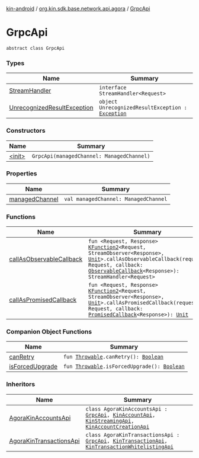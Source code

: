[kin-android](../../index.md) / [org.kin.sdk.base.network.api.agora](../index.md) / [GrpcApi](./index.md)

# GrpcApi

`abstract class GrpcApi`

### Types

| Name | Summary |
|---|---|
| [StreamHandler](-stream-handler/index.md) | `interface StreamHandler<Request>` |
| [UnrecognizedResultException](-unrecognized-result-exception.md) | `object UnrecognizedResultException : `[`Exception`](https://kotlinlang.org/api/latest/jvm/stdlib/kotlin/-exception/index.html) |

### Constructors

| Name | Summary |
|---|---|
| [&lt;init&gt;](-init-.md) | `GrpcApi(managedChannel: ManagedChannel)` |

### Properties

| Name | Summary |
|---|---|
| [managedChannel](managed-channel.md) | `val managedChannel: ManagedChannel` |

### Functions

| Name | Summary |
|---|---|
| [callAsObservableCallback](call-as-observable-callback.md) | `fun <Request, Response> `[`KFunction2`](https://kotlinlang.org/api/latest/jvm/stdlib/kotlin.reflect/-k-function2/index.html)`<Request, StreamObserver<Response>, `[`Unit`](https://kotlinlang.org/api/latest/jvm/stdlib/kotlin/-unit/index.html)`>.callAsObservableCallback(request: Request, callback: `[`ObservableCallback`](../../org.kin.sdk.base.tools/-observable-callback/index.md)`<Response>): StreamHandler<Request>` |
| [callAsPromisedCallback](call-as-promised-callback.md) | `fun <Request, Response> `[`KFunction2`](https://kotlinlang.org/api/latest/jvm/stdlib/kotlin.reflect/-k-function2/index.html)`<Request, StreamObserver<Response>, `[`Unit`](https://kotlinlang.org/api/latest/jvm/stdlib/kotlin/-unit/index.html)`>.callAsPromisedCallback(request: Request, callback: `[`PromisedCallback`](../../org.kin.sdk.base.tools/-promised-callback/index.md)`<Response>): `[`Unit`](https://kotlinlang.org/api/latest/jvm/stdlib/kotlin/-unit/index.html) |

### Companion Object Functions

| Name | Summary |
|---|---|
| [canRetry](can-retry.md) | `fun `[`Throwable`](https://kotlinlang.org/api/latest/jvm/stdlib/kotlin/-throwable/index.html)`.canRetry(): `[`Boolean`](https://kotlinlang.org/api/latest/jvm/stdlib/kotlin/-boolean/index.html) |
| [isForcedUpgrade](is-forced-upgrade.md) | `fun `[`Throwable`](https://kotlinlang.org/api/latest/jvm/stdlib/kotlin/-throwable/index.html)`.isForcedUpgrade(): `[`Boolean`](https://kotlinlang.org/api/latest/jvm/stdlib/kotlin/-boolean/index.html) |

### Inheritors

| Name | Summary |
|---|---|
| [AgoraKinAccountsApi](../-agora-kin-accounts-api/index.md) | `class AgoraKinAccountsApi : `[`GrpcApi`](./index.md)`, `[`KinAccountApi`](../../org.kin.sdk.base.network.api/-kin-account-api/index.md)`, `[`KinStreamingApi`](../../org.kin.sdk.base.network.api/-kin-streaming-api/index.md)`, `[`KinAccountCreationApi`](../../org.kin.sdk.base.network.api/-kin-account-creation-api/index.md) |
| [AgoraKinTransactionsApi](../-agora-kin-transactions-api/index.md) | `class AgoraKinTransactionsApi : `[`GrpcApi`](./index.md)`, `[`KinTransactionApi`](../../org.kin.sdk.base.network.api/-kin-transaction-api/index.md)`, `[`KinTransactionWhitelistingApi`](../../org.kin.sdk.base.network.api/-kin-transaction-whitelisting-api/index.md) |
